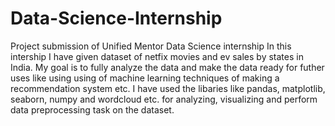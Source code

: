 # Data-Science-Internship
Project submission of Unified Mentor Data Science internship
In this intership I have given dataset of netfix movies and ev sales by states in India. My goal is to fully analyze the data and make the data ready for futher uses like using using of machine learning techniques of making a recommendation system etc.  I have used the libaries like pandas, matplotlib, seaborn, numpy and wordcloud etc. for analyzing, visualizing and perform data preprocessing task on the dataset.
